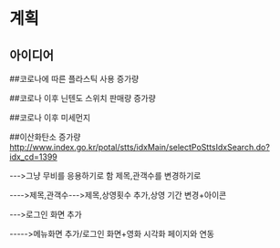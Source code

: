 # 계획

## 아이디어

##코로나에 따른 플라스틱 사용 증가량

##코로나 이후 닌텐도 스위치 판매량 증가량

##코로나 이후 미세먼지 

##이산화탄소 증가량
http://www.index.go.kr/potal/stts/idxMain/selectPoSttsIdxSearch.do?idx_cd=1399



--->그냥 무비를 응용하기로 함 제목,관객수를 변경하기로 

---->제목,관객수--->제목,상영횟수 추가,상영 기간 변경+아이콘 

--->로그인 화면 추가


----->메뉴화면 추가/로그인 화면+영화 시각화 페이지와 연동

